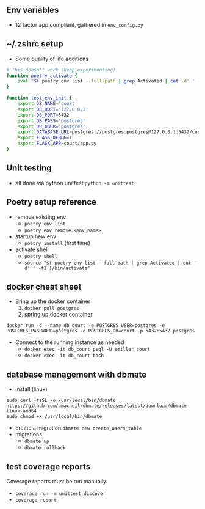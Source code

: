 ## Env variables

- 12 factor app compliant, gathered in `env_config.py`


## ~/.zshrc setup

- Some quality of life additions
```bash
# This doesn't work (keep experimenting)
function poetry_activate {
    eval "$( poetry env list --full-path | grep Activated | cut -d' ' -f1 )/bin/activate"
}

function test_env_init {
    export DB_NAME='court'
    export DB_HOST='127.0.0.2'
    export DB_PORT=5432
    export DB_PASS='postgres'
    export DB_USER='postgres'
    export DATABASE_URL=postgres://postgres:postgres@127.0.0.1:5432/court?sslmode=disable
    export FLASK_DEBUG=1
    export FLASK_APP=court/app.py
}
```

## Unit testing

- all done via python unittest `python -m unittest`

## Poetry setup reference

- remove existing env
    - `poetry env list`
    - `poetry env remove <env_name>`
- startup new env
    - `poetry install` (first time)
- activate shell
    - `poetry shell`
    - `source "$( poetry env list --full-path | grep Activated | cut -d' ' -f1 )/bin/activate"`

## docker cheat sheet

- Bring up the docker container
    1. `docker pull postgres`
    2. spring up docker container

```
docker run -d --name db_court -e POSTGRES_USER=postgres -e POSTGRES_PASSWORD=postgres -e POSTGRES_DB=court -p 5432:5432 postgres
```

- Connect to the running instance as needed
    - `docker exec -it db_court psql -U emiller court`
    - `docker exec -it db_court bash`


## database management with dbmate

- install (linux)
```
sudo curl -fsSL -o /usr/local/bin/dbmate https://github.com/amacneil/dbmate/releases/latest/download/dbmate-linux-amd64
sudo chmod +x /usr/local/bin/dbmate
```
- create a migration `dbmate new create_users_table`
- migrations
    - `dbmate up`
    - `dbmate rollback`


## test coverage reports
Coverage reports must be run manually.

- `coverage run -m unittest discover`
- `coverage report`
